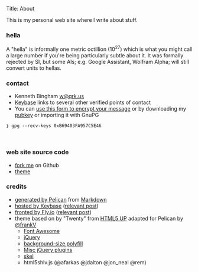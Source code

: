 Title: About

<script type="text/javascript">
  badge = document.getElementById("badge");
  badge.innerHTML = '<img height=111 width=111 style="border-radius: 50%;" src=https://graph.facebook.com/748526162/picture?type=large>';
  badge.style.opacity = "0.8";
  badge.className = "icon fa-none";
  title = document.getElementById("pageTitle");
  title.style.paddingTop = "2em";
</script>

This is my personal web site where I write about stuff.

### hella
A "hella" is informally one metric octillion (10<sup>27</sup>) which is what you might call a large number if you're being particularly subtle about it. It was formally rejected by SI, but some AIs; e.g. Google Assistant, Wolfram Alpha; will still convert units to hellas.

### contact
- Kenneth Bingham <w@qrk.us>
- [Keybase](https://keybase.io/kourier) links to several other verified points of contact
- You can [use this form to encrypt your message](https://keybase.io/encrypt#kourier) or by downloading my [pubkey](/blob/kourier-pgp-0xB69403FA957C5E46.asc) or importing it with GnuPG

```shell
❯ gpg --recv-keys 0xB69403FA957C5E46
```
</br>

<!--
- You can grant privileges to my [Secure Shell (SSH)](/blob/kourier-ssh-id_rsa.pub) identity

        #!shell
        curl -s {{ SITEURL }}/blob/kourier-ssh-id_rsa.pub >> .ssh/authorized_keys
-->

### web site source code
* [fork me](https://github.com/qrkourier/keybase-landing) on Github
* [theme](https://github.com/qrkourier/twenty-pelican-html5up)

### credits
* [generated by Pelican](https://getpelican.com/) from [Markdown](https://daringfireball.net/projects/markdown/)
* [hosted by Keybase](https://keybase.io/docs/kbfs) ([relevant post]({filename}/tech/keybase.md))
* [fronted by Fly.io](https://fly.io/) ([relevant post]({filename}/tech/fly-io-edge.md))
* theme based on by "Twenty" from [HTML5 UP](http://html5up.net) adapted for Pelican by [@frankV](https://github.com/frankV/twenty-pelican-html5up)
    * [Font Awesome](http://fortawesome.github.com/Font-Awesome/)
    * [jQuery](jquery.com)
    * [background-size polyfill](https://github.com/louisremi/background-size-polyfill)
    * [Misc jQuery plugins](n33.co)
    * [skel](n33.co)
    * html5shiv.js (@afarkas @jdalton @jon_neal @rem)
